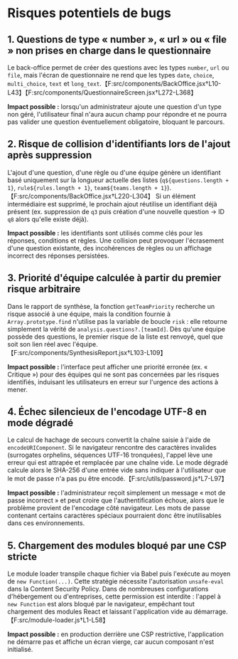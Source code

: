 # Risques potentiels de bugs

## 1. Questions de type « number », « url » ou « file » non prises en charge dans le questionnaire
Le back-office permet de créer des questions avec les types `number`, `url` ou `file`, mais l'écran de questionnaire ne rend que les types `date`, `choice`, `multi_choice`, `text` et `long_text`.【F:src/components/BackOffice.jsx†L10-L43】【F:src/components/QuestionnaireScreen.jsx†L272-L368】

**Impact possible :** lorsqu'un administrateur ajoute une question d'un type non géré, l'utilisateur final n'aura aucun champ pour répondre et ne pourra pas valider une question éventuellement obligatoire, bloquant le parcours.

## 2. Risque de collision d'identifiants lors de l'ajout après suppression
L'ajout d'une question, d'une règle ou d'une équipe génère un identifiant basé uniquement sur la longueur actuelle des listes (`q${questions.length + 1}`, `rule${rules.length + 1}`, `team${teams.length + 1}`).【F:src/components/BackOffice.jsx†L220-L304】 Si un élément intermédiaire est supprimé, le prochain ajout réutilise un identifiant déjà présent (ex. suppression de `q3` puis création d'une nouvelle question -> ID `q8` alors qu'elle existe déjà). 

**Impact possible :** les identifiants sont utilisés comme clés pour les réponses, conditions et règles. Une collision peut provoquer l'écrasement d'une question existante, des incohérences de règles ou un affichage incorrect des réponses persistées.

## 3. Priorité d'équipe calculée à partir du premier risque arbitraire
Dans le rapport de synthèse, la fonction `getTeamPriority` recherche un risque associé à une équipe, mais la condition fournie à `Array.prototype.find` n'utilise pas la variable de boucle `risk` : elle retourne simplement la vérité de `analysis.questions?.[teamId]`. Dès qu'une équipe possède des questions, le premier risque de la liste est renvoyé, quel que soit son lien réel avec l'équipe.【F:src/components/SynthesisReport.jsx†L103-L109】

**Impact possible :** l'interface peut afficher une priorité erronée (ex. « Critique ») pour des équipes qui ne sont pas concernées par les risques identifiés, induisant les utilisateurs en erreur sur l'urgence des actions à mener.

## 4. Échec silencieux de l'encodage UTF-8 en mode dégradé
Le calcul de hachage de secours convertit la chaîne saisie à l'aide de `encodeURIComponent`. Si le navigateur rencontre des caractères invalides (surrogates orphelins, séquences UTF-16 tronquées), l'appel lève une erreur qui est attrapée et remplacée par une chaîne vide. Le mode dégradé calcule alors le SHA-256 d'une entrée vide sans indiquer à l'utilisateur que le mot de passe n'a pas pu être encodé.【F:src/utils/password.js†L7-L97】

**Impact possible :** l'administrateur reçoit simplement un message « mot de passe incorrect » et peut croire que l'authentification échoue, alors que le problème provient de l'encodage côté navigateur. Les mots de passe contenant certains caractères spéciaux pourraient donc être inutilisables dans ces environnements.

## 5. Chargement des modules bloqué par une CSP stricte
Le module loader transpile chaque fichier via Babel puis l'exécute au moyen de `new Function(...)`. Cette stratégie nécessite l'autorisation `unsafe-eval` dans la Content Security Policy. Dans de nombreuses configurations d'hébergement ou d'entreprises, cette permission est interdite : l'appel à `new Function` est alors bloqué par le navigateur, empêchant tout chargement des modules React et laissant l'application vide au démarrage.【F:src/module-loader.js†L1-L58】

**Impact possible :** en production derrière une CSP restrictive, l'application ne démarre pas et affiche un écran vierge, car aucun composant n'est initialisé.
